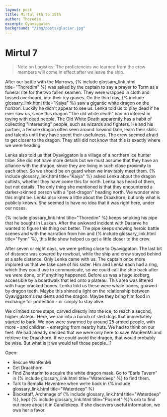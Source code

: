 ```yaml
---
layout: post
title: Mirtul 7th to 15th
author: Thoredim
excerpt: Oyaviggaton
background: "/img/posts/glacier.jpg"
---
```


# Mirtul 7

> Note on Logistics: The proficiencies we learned from the crew members will come
> in effect after we leave the ship.

After our battle with the Marrows, {% include glossary_link.html title="Thoredim" %} was asked by the captain to say a
prayer to Torm as a funeral rite for the two fallen seamen. They were wrapped in
cloth and tossed overboard, into their icy graves.  On the third day, {% include glossary_link.html title="Kaiya" %} saw
a gigantic white dragon on the horizon. Luckily he didn't appear to see us.
Lenka told us to play dead if he ever saw us, since this dragon "The old white
death" had no interest in toying with dead people.  The Old White Death
apparently has a habit of collecting "interesting" people, such as wizards and
fighters. He and his partner, a female dragon often seen around Icewind Dale,
learn their skills and talents until they have spent their usefulness.  The crew
seemed afraid to get closer to the dragon. They still did not know that this is
exactly where we were heading.

Lenka also told us that Oyaviggaton is a village of a northern ice hunter tribe.
She did not have more details but we must assume that they have an alliance with
the dragon, since they are living in such close proximity to each other. So we
should be on guard when we inevitably meet them.  {% include glossary_link.html title="Kaiya" %} asked Lenka about the
dragon cultists, whether they have come this far north. Lenka has heard of them,
but not details. The only thing she mentioned is that they encountered a
darker-skinned person with a "pet-dragon" heading north. We wonder who this
might be. Lenka also knew a little about the Draakhorn, but only what is
publicly known. She seemed to have no idea that it was right here, under our
noses.

{% include glossary_link.html title="Thoredim" %} keeps smoking his pipe that he bought in Luskan. After the awkward
incident with Dasarve he wanted to figure this thing out better. The pipe keeps
showing heroic battle scenes and with the narration from him and {% include glossary_link.html title="Fynn" %}, this
little show helped us get a little closer to the crew.

After seven or eight days, we were getting close to Oyaviggaton. The last bit of
distance was covered by rowboat, while the ship and crew stayed behind at a safe
distance. Only Lenka came with us. The captain once more implored us that we
take care of his sister. Him and Lenka each had a ring, which they could use to
communicate, so we could call the ship back after we were done, or if anything
happened.  Before us was a huge iceberg, accessible by a boardwalk that led onto
a plateau. This area was littered with huge cracked bones. Lenka told us these
were whale bones, gnawed by dragon teeth. Maybe this shined a light on the
relationship between Oyaviggaton's residents and the dragon. Maybe they bring
him food in exchange for protection - or simply to stay alive.

We climbed some steps, carved directly into the ice, to reach a second, higher
plateau. Here, we ran into a bunch of sled dogs that immediately started to
bark. We now were swarmed by around 25 armed people, with more - and children -
emerging from nearby huts.  We had to think on our feet: We had already decided
that we were only here to save WanRenMi and retrieve the Draakhorn. If we could
avoid the dragon, that would probably be wise. But what is it we would tell
those people...?

Open:

- Rescue WanRenMi
- Get Draakhorn
- Find Zhentarim to acquire the white dragon mask. Go to “Earls Tavern” in {% include glossary_link.html title="Waterdeep" %} to find them.
- Talk to Remalia Haventree when we’re back in {% include glossary_link.html title="Waterdeep" %}
- Blackstaff, Archmage of {% include glossary_link.html title="Waterdeep" %}, kept {% include glossary_link.html title="Posmet" %}’s orb to find out more about it in Candlekeep. If she discovers useful information, we owe her a favor.
